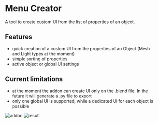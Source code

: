 # Menu Creator
A tool to create custom UI from the list of properties of an object.

## Features
- quick creation of a custom UI from the properties of an Object (Mesh and Light types at the moment)
- simple sorting of properties
- active object or global UI settings

## Current limitations
- at the moment the addon can create UI only on the .blend file. In the future it will generate a .py file to export
- only one global UI is supported, while a dedicated UI for each object is possible


![addon](https://github.com/Mustard2/MenuCreator/blob/master/img/prop_list.png?raw=true)
![result](https://github.com/Mustard2/MenuCreator/blob/master/img/prop_list2.png?raw=true)
